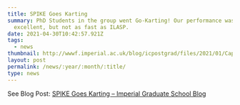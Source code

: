 ```yaml
---
title: SPIKE Goes Karting
summary: PhD Students in the group went Go-Karting! Our performance was
  excellent, but not as fast as ILASP.
date: 2021-04-30T10:42:57.921Z
tags:
  - news
thumbnail: http://wwwf.imperial.ac.uk/blog/icpostgrad/files/2021/01/Capture-2-768x577.png
layout: post
permalink: /news/:year/:month/:title/
type: news
---
```

See Blog Post: [SPIKE Goes Karting – Imperial Graduate School Blog](http://wwwf.imperial.ac.uk/blog/icpostgrad/2021/01/04/spike-goes-karting/)